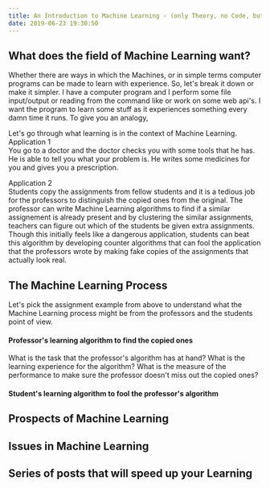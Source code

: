 ```yaml
---
title: An Introduction to Machine Learning - (only Theory, no Code, but Interesting)
date: 2019-06-23 19:30:50
---
```


## What does the field of Machine Learning want?
Whether there are ways in which the Machines, or in simple terms computer programs can be made to learn with experience.
So, let's break it down or make it simpler.
I have a computer program and I perform some file input/output or reading from the command like or work on some web api's. I want the program to learn some stuff as it experiences something every damn time it runs.
To give you an analogy, <replace with an example here>

Let's go through what learning is in the context of Machine Learning. <br>
Application 1 <br>
You go to a doctor and the doctor checks you with some tools that he has. He is able to tell you what your problem is. He writes some medicines for you and gives you a prescription.

Application 2 <br>
Students copy the assignments from fellow students and it is a tedious job for the professors to distinguish the copied ones from the original. The professor can write Machine Learning algorithms to find if a similar assignement is already present and by clustering the similar assignments, teachers can figure out which of the students be given extra assignments. Though this initially feels like a dangerous application, students can beat this algorithm by developing counter algorithms that can fool the application that the professors wrote by making fake copies of the assignments that actually look real.

## The Machine Learning Process
Let's pick the assignment example from above to understand what the Machine Learning process might be from the professors and the students point of view.

#### Professor's learning algorithm to find the copied ones
What is the task that the professor's algorithm has at hand?
What is the learning experience for the algorithm?
What is the measure of the performance to make sure the professor doesn't miss out the copied ones?

#### Student's learning algorithm to fool the professor's algorithm

## Prospects of Machine Learning
## Issues in Machine Learning
## Series of posts that will speed up your Learning
